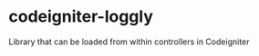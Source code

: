 codeigniter-loggly
==================

Library that can be loaded from within controllers in Codeigniter
